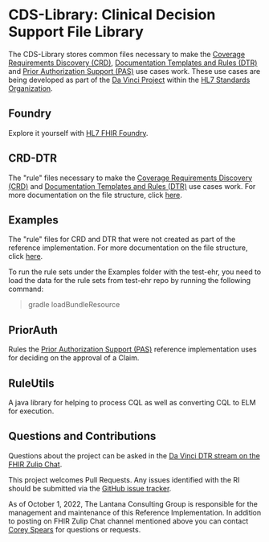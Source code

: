 # CDS-Library: Clinical Decision Support File Library
The CDS-Library stores common files necessary to make the [Coverage Requirements Discovery (CRD)](https://github.com/HL7-DaVinci/CRD), [Documentation Templates and Rules (DTR)](https://github.com/HL7-DaVinci/dtr) and [Prior Authorization Support (PAS)](https://github.com/HL7-DaVinci/prior-auth) use cases work. These use cases are being developed as part of the [Da Vinci Project](http://www.hl7.org/about/davinci/index.cfm?ref=common) within the [HL7 Standards Organization](http://www.hl7.org/).

## Foundry
Explore it yourself with [HL7 FHIR Foundry](https://foundry.hl7.org/products/6745a338-b5af-45a1-8f75-636414859059).

## CRD-DTR
The "rule" files necessary to make the [Coverage Requirements Discovery (CRD)](https://github.com/HL7-DaVinci/CRD) and [Documentation Templates and Rules (DTR)](https://github.com/HL7-DaVinci/dtr) use cases work. For more documentation on the file structure, click [here](https://github.com/HL7-DaVinci/CDS-Library/CRD-DTR#file-layout]).

## Examples
The "rule" files for CRD and DTR that were not created as part of the reference implementation. For more documentation on the file structure, click [here](https://github.com/HL7-DaVinci/CDS-Library/CRD-DTR#file-layout]).

To run the rule sets under the Examples folder with the test-ehr, you need to load the data for the rule sets from test-ehr repo by running the following command:
>gradle loadBundleResource 

## PriorAuth
Rules the [Prior Authorization Support (PAS)](https://github.com/HL7-DaVinci/prior-auth) reference implementation uses for deciding on the approval of a Claim.

## RuleUtils
A java library for helping to process CQL as well as converting CQL to ELM for execution.


## Questions and Contributions
Questions about the project can be asked in the [Da Vinci DTR stream on the FHIR Zulip Chat](https://chat.fhir.org/#narrow/stream/197320-Da-Vinci-DTR).

This project welcomes Pull Requests. Any issues identified with the RI should be submitted via the [GitHub issue tracker](https://github.com/HL7-DaVinci/CDS-Library/issues).

As of October 1, 2022, The Lantana Consulting Group is responsible for the management and maintenance of this Reference Implementation.
In addition to posting on FHIR Zulip Chat channel mentioned above you can contact [Corey Spears](mailto:corey.spears@lantanagroup.com) for questions or requests.
